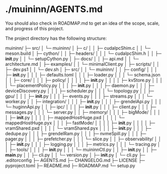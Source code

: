 # ./muininn/AGENTS.md

You should also check in ROADMAP.md to get an idea of the scope, scale, and progress of this project.

The project directory has the following structure:

muininn/
├─ src/
│  └─ muininn/
│     ├─ c/
│     │  ├─ cudaIpcShim.c
│     │  └─ meson.build
│     ├─ cython/
│     │  ├─ headers/
│     │  │  └─ cudaIpcShim.h
│     │  ├─ __init__.py
│     │  └─ setupCython.py
│     ├─ docs/
│     │  ├─ api.md
│     │  └─ architecture.md
│     ├─ examples/
│     │  └─ minimalClient.py
│     ├─ scripts/
│     │  ├─ dev.ps1
│     │  └─ dev.sh
│     ├─ src/
│     │  └─ muininn/
│     │     ├─ config/
│     │     │  ├─ __init__.py
│     │     │  ├─ defaults.toml
│     │     │  ├─ loader.py
│     │     │  └─ schema.json
│     │     ├─ core/
│     │     │  ├─ policy/
│     │     │  │  ├─ __init__.py
│     │     │  │  ├─ kvStore.py
│     │     │  │  └─ placementPolicy.py
│     │     │  ├─ __init__.py
│     │     │  ├─ daemon.py
│     │     │  ├─ deviceDiscovery.py
│     │     │  ├─ scheduler.py
│     │     │  └─ topology.py
│     │     ├─ gpu/
│     │     │  ├─ __init__.py
│     │     │  ├─ events.py
│     │     │  ├─ streams.py
│     │     │  └─ worker.py
│     │     ├─ integration/
│     │     │  ├─ __init__.py
│     │     │  ├─ grendelApi.py
│     │     │  └─ huginnApi.py
│     │     ├─ ipc/
│     │     │  ├─ __init__.py
│     │     │  ├─ client.py
│     │     │  ├─ messages.py
│     │     │  └─ server.py
│     │     ├─ memory/
│     │     │  ├─ bigMode/
│     │     │  │  ├─ __init__.py
│     │     │  │  ├─ mappedHostHuge.pxd
│     │     │  │  └─ mappedHostHuge.pyx
│     │     │  ├─ fastMode/
│     │     │  │  ├─ __init__.py
│     │     │  │  ├─ vramShared.pxd
│     │     │  │  └─ vramShared.pyx
│     │     │  ├─ __init__.py
│     │     │  ├─ dedupe.py
│     │     │  ├─ grendelRam.py
│     │     │  ├─ nvmeSpill.py
│     │     │  ├─ pager.py
│     │     │  ├─ prefetcher.py
│     │     │  └─ slice.py
│     │     ├─ observability/
│     │     │  ├─ __init__.py
│     │     │  ├─ logging.py
│     │     │  ├─ metrics.py
│     │     │  └─ tracing.py
│     │     ├─ tools/
│     │     │  ├─ __init__.py
│     │     │  └─ muininnCtl.py
│     │     ├─ __init__.py
│     │     ├─ __main__.py
│     │     ├─ cli.py
│     │     └─ version.py
│     ├─ __init__.py
│     └─ cli.py
├─ .editorconfig
├─ AGENTS.md
├─ CHANGELOG.md
├─ LICENSE
├─ pyproject.toml
├─ README.md
├─ ROADMAP.md
└─ setup.py